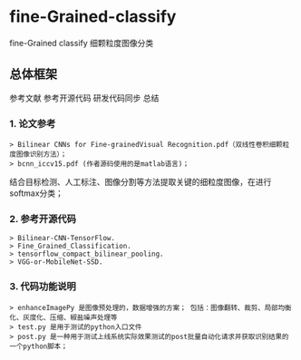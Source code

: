 # fine-Grained-classify
fine-Grained classify 细颗粒度图像分类
## 总体框架
参考文献
参考开源代码
研发代码同步
总结
### 1. 论文参考
    > Bilinear CNNs for Fine-grainedVisual Recognition.pdf（双线性卷积细颗粒度图像识别方法）；
    > bcnn_iccv15.pdf (作者源码使用的是matlab语言)；
结合目标检测、人工标注、图像分割等方法提取关键的细粒度图像，在进行softmax分类；
### 2. 参考开源代码
    > Bilinear-CNN-TensorFlow.
    > Fine_Grained_Classification.
    > tensorflow_compact_bilinear_pooling.
    > VGG-or-MobileNet-SSD.

### 3. 代码功能说明
    > enhanceImagePy 是图像预处理的，数据增强的方案； 包括：图像翻转、裁剪、局部均衡化、灰度化、压缩、椒盐噪声处理等
    > test.py 是用于测试的python入口文件
    > post.py 是一种用于测试上线系统实际效果测试的post批量自动化请求并获取识别结果的一个python脚本；
